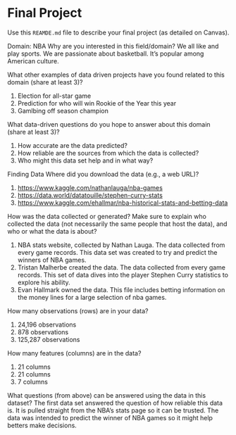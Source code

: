 # Final Project
Use this `REAMDE.md` file to describe your final project (as detailed on Canvas).

Domain: NBA
Why are you interested in this field/domain?
  We all like and play sports. We are passionate about basketball. It’s popular among American culture. 
  
What other examples of data driven projects have you found related to this domain (share at least 3)?
  1) Election for all-star game
  2) Prediction for who will win Rookie of the Year this year
  3) Gamlbing off season champion 
  
What data-driven questions do you hope to answer about this domain (share at least 3)?
  1) How accurate are the data predicted? 
  2) How reliable are the sources from which the data is collected?
  3) Who might this data set help and in what way? 
  
Finding Data
Where did you download the data (e.g., a web URL)?
  1) https://www.kaggle.com/nathanlauga/nba-games
  2) https://data.world/datatouille/stephen-curry-stats 
  3) https://www.kaggle.com/ehallmar/nba-historical-stats-and-betting-data
  
How was the data collected or generated? Make sure to explain who collected the data (not necessarily the same people that host the data), and who or what the data is about?
  1) NBA stats website, collected by Nathan Lauga. The data collected from every game records. This data set     was created to try and predict the winners of NBA games.
  2) Tristan Malherbe created the data. The data collected from every game records. This set of data dives into   the player Stephen Curry statistics to explore his ability. 
  3) Evan Hallmark owned the data. This file includes betting information on the money lines for a large         selection of nba games.
  
How many observations (rows) are in your data?
  1) 24,196 observations 
  2) 878 observations
  3) 125,287 observations
  
How many features (columns) are in the data?
  1) 21 columns
  2) 21 columns
  3) 7 columns
  
What questions (from above) can be answered using the data in this dataset?
  The first data set answered the question of how reliable this data is. It is pulled straight from the NBA’s    stats page so it can be trusted. The data was intended to predict the winner of NBA games so it might help     betters make decisions.
